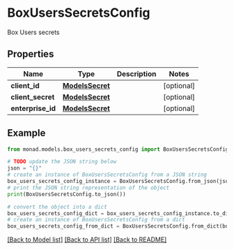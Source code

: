 # BoxUsersSecretsConfig

Box Users secrets

## Properties

Name | Type | Description | Notes
------------ | ------------- | ------------- | -------------
**client_id** | [**ModelsSecret**](ModelsSecret.md) |  | [optional] 
**client_secret** | [**ModelsSecret**](ModelsSecret.md) |  | [optional] 
**enterprise_id** | [**ModelsSecret**](ModelsSecret.md) |  | [optional] 

## Example

```python
from monad.models.box_users_secrets_config import BoxUsersSecretsConfig

# TODO update the JSON string below
json = "{}"
# create an instance of BoxUsersSecretsConfig from a JSON string
box_users_secrets_config_instance = BoxUsersSecretsConfig.from_json(json)
# print the JSON string representation of the object
print(BoxUsersSecretsConfig.to_json())

# convert the object into a dict
box_users_secrets_config_dict = box_users_secrets_config_instance.to_dict()
# create an instance of BoxUsersSecretsConfig from a dict
box_users_secrets_config_from_dict = BoxUsersSecretsConfig.from_dict(box_users_secrets_config_dict)
```
[[Back to Model list]](../README.md#documentation-for-models) [[Back to API list]](../README.md#documentation-for-api-endpoints) [[Back to README]](../README.md)


